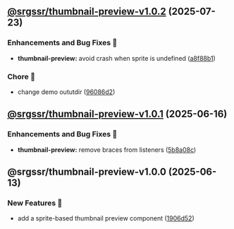 ## [@srgssr/thumbnail-preview-v1.0.2](https://github.com/SRGSSR/pillarbox-web-suite/compare/@srgssr/thumbnail-preview-v1.0.1...@srgssr/thumbnail-preview-v1.0.2) (2025-07-23)


### Enhancements and Bug Fixes 🐛

* **thumbnail-preview:** avoid crash when sprite is undefined ([a8f88b1](https://github.com/SRGSSR/pillarbox-web-suite/commit/a8f88b1beb9571f71f1dbbe54ef7b816013cde89))


### Chore 🧹

* change demo oututdir ([96086d2](https://github.com/SRGSSR/pillarbox-web-suite/commit/96086d2e484833280004b3bacf713823482722a3))

## [@srgssr/thumbnail-preview-v1.0.1](https://github.com/SRGSSR/pillarbox-web-suite/compare/@srgssr/thumbnail-preview-v1.0.0...@srgssr/thumbnail-preview-v1.0.1) (2025-06-16)


### Enhancements and Bug Fixes 🐛

* **thumbnail-preview:** remove braces from listeners ([5b8a08c](https://github.com/SRGSSR/pillarbox-web-suite/commit/5b8a08c0928b3d9e63caafebfbe90e7403358426))

## @srgssr/thumbnail-preview-v1.0.0 (2025-06-13)


### New Features 🚀

* add a sprite-based thumbnail preview component ([1906d52](https://github.com/SRGSSR/pillarbox-web-suite/commit/1906d525414c9448a0fffc3c46173472f265711a))
